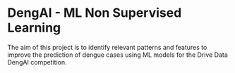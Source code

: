 # DengAI - ML Non Supervised Learning
 The aim of this project is to identify relevant patterns and features to improve the prediction of dengue cases using ML models for the Drive Data DengAI competition.
